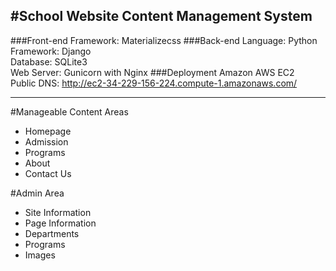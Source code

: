 #School Website Content Management System
---
###Front-end
Framework: Materializecss
###Back-end
Language: Python
<br/>
Framework: Django
<br/>
Database: SQLite3
<br/>
Web Server: Gunicorn with Nginx
###Deployment
Amazon AWS EC2
<br/>
Public DNS: http://ec2-34-229-156-224.compute-1.amazonaws.com/

---
#Manageable Content Areas
* Homepage
* Admission
* Programs
* About
* Contact Us

#Admin Area
* Site Information
* Page Information
* Departments
* Programs
* Images
